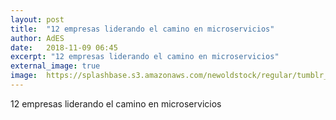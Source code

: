 ```yaml
---
layout: post
title:  "12 empresas liderando el camino en microservicios"
author: AdES
date:   2018-11-09 06:45
excerpt: "12 empresas liderando el camino en microservicios"
external_image: true
image:  https://splashbase.s3.amazonaws.com/newoldstock/regular/tumblr_nn60c8Hsjm1sfie3io1_1280.jpg
---
```

12 empresas liderando el camino en microservicios